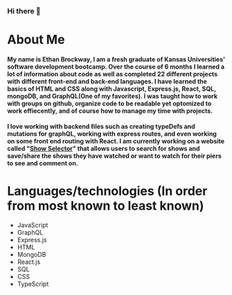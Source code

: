 ### Hi there 👋

# About Me

####  My name is Ethan Brockway, I am a fresh graduate of Kansas Universities' software development bootcamp. Over the course of 6 months I learned a lot of information about code as well as completed 22 different projects with different front-end and back-end languages. I have learned the basics of HTML and CSS along with Javascript, Express.js, React, SQL, mongoDB, and GraphQL(One of my favorites). I was taught how to work with groups on github, organize code to be readable yet optomized to work effiecently, and of course how to manage my time with projects. 

####  I love working with backend files such as creating typeDefs and mutations for graphQL, working with express routes, and even working on some front end routing with React. I am currently working on a website called "[Show Selector](https://github.com/EthanBrockway/show-selector)" that allows users to search for shows and save/share the shows they have watched or want to watch for their piers to see and comment on. 

# Languages/technologies (In order from most known to least known)

* JavaScript
* GraphQL
* Express.js
* HTML
* MongoDB
* React.js
* SQL
* CSS
* TypeScript

